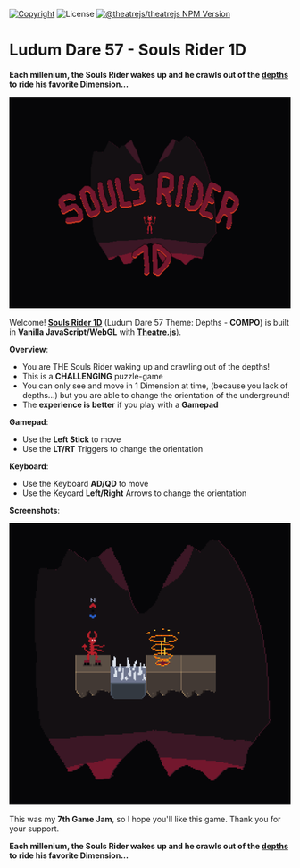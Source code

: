 [![Copyright](https://img.shields.io/badge/©-deformhead-white.svg)](https://github.com/deformhead) ![License](https://img.shields.io/badge/license-UNLICENSED-blue.svg) [![@theatrejs/theatrejs NPM Version](https://img.shields.io/badge/@theatrejs/theatrejs-v1.18.0-blue)](https://www.npmjs.com/package/@theatrejs/theatrejs/v/1.18.0)

# Ludum Dare 57 - Souls Rider 1D

**Each millenium, the Souls Rider wakes up and he crawls out of the [depths](https://ldjam.com/events/ludum-dare/57/souls-rider-1d) to ride his favorite Dimension...**

![Souls Rider 1D](./documentation/preview.png)

Welcome! [**Souls Rider 1D**](https://ldjam.com/events/ludum-dare/57/souls-rider-1d) (Ludum Dare 57 Theme: Depths - **COMPO**) is built in **Vanilla JavaScript/WebGL** with [**Theatre.js**](https://github.com/theatrejs)).

**Overview**:

- You are THE Souls Rider waking up and crawling out of the depths!
- This is a **CHALLENGING** puzzle-game
- You can only see and move in 1 Dimension at time, (because you lack of depths...) but you are able to change the orientation of the underground!
- The **experience is better** if you play with a **Gamepad**

**Gamepad**:

- Use the **Left Stick** to move
- Use the **LT/RT** Triggers to change the orientation

**Keyboard**:

- Use the Keyboard **AD/QD** to move
- Use the Keyoard **Left/Right** Arrows to change the orientation

**Screenshots**:

![screenshot-001](./documentation/screenshot-001.png)

This was my **7th Game Jam**, so I hope you'll like this game. Thank you for your support.

**Each millenium, the Souls Rider wakes up and he crawls out of the [depths](https://ldjam.com/events/ludum-dare/57/souls-rider-1d) to ride his favorite Dimension...**
